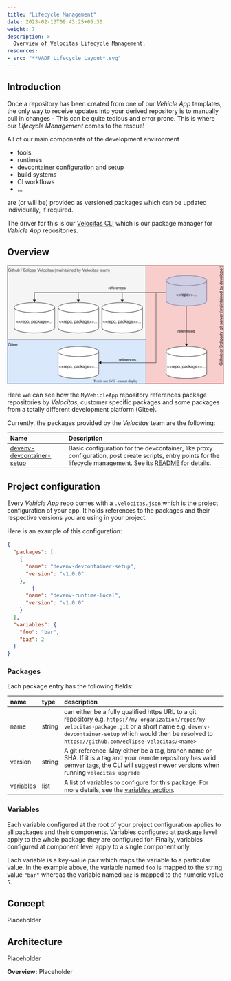 ```yaml
---
title: "Lifecycle Management"
date: 2023-02-13T09:43:25+05:30
weight: 7
description: >
  Overview of Velocitas Lifecycle Management.
resources:
- src: "**VADF_Lifecycle_Layout*.svg"
---
```


## Introduction

Once a repository has been created from one of our _Vehicle App_ templates, the only way to receive updates into your derived repository is to manually pull in changes - This can be quite tedious and error prone. This is where our _Lifecycle Management_ comes to the rescue!

All of our main components of the development environment

* tools
* runtimes
* devcontainer configuration and setup
* build systems
* CI workflows
* ...

are (or will be) provided as versioned packages which can be updated individually, if required.

The driver for this is our [Velocitas CLI](https://github.com/eclipse-velocitas/cli) which is our package manager for _Vehicle App_ repositories.

## Overview

![](./VADF_Lifecycle_Layout.drawio.svg)

Here we can see how the `MyVehicleApp` repository references package repositories by _Velocitas_, customer specific packages and some packages from a totally different development platform (Gitee).

Currently, the packages provided by the _Velocitas_ team are the following:

| Name | Description |
|:----|:-------|
| [devenv-devcontainer-setup](https://github.com/eclipse-velocitas/devenv-devcontainer-setup) | Basic configuration for the devcontainer, like proxy configuration, post create scripts, entry points for the lifecycle management. See its [README]() for details.

## Project configuration

Every _Vehicle App_ repo comes with a `.velocitas.json` which is the project configuration of your app. It holds references to the packages and their respective versions you are using in your project.

Here is an example of this configuration:

```json
{
  "packages": [
    {
      "name": "devenv-devcontainer-setup",
      "version": "v1.0.0"
    },
        {
      "name": "devenv-runtime-local",
      "version": "v1.0.0"
    }
  ],
  "variables": {
    "foo": "bar",
    "baz": 2
  }
}
```

### Packages

Each package entry has the following fields:

| name | type | description |
|:--------|:--------|:---------------|
| name | string | can either be a fully qualified https URL to a git repository e.g. `https://my-organization/repos/my-velocitas-package.git` or a short name e.g. `devenv-devcontainer-setup` which would then be resolved to `https://github.com/eclipse-velocitas/<name>`|
| version | string | A git reference. May either be a tag, branch name or SHA. If it is a tag and your remote repository has valid semver tags, the CLI will suggest newer versions when running `velocitas upgrade`|
| variables | list | A list of variables to configure for this package. For more details, see the [variables section](#variables).

### Variables

Each variable configured at the root of your project configuration applies to all packages and their components. Variables configured at package level apply to the whole package they are configured for. Finally, variables configured at component level apply to a single component only.

Each variable is a key-value pair which maps the variable to a particular value. In the example above, the variable named `foo` is mapped to the string value `"bar"` whereas the variable named `baz` is mapped to the numeric value `5`.

## Concept

Placeholder

## Architecture

Placeholder

**Overview:** Placeholder
